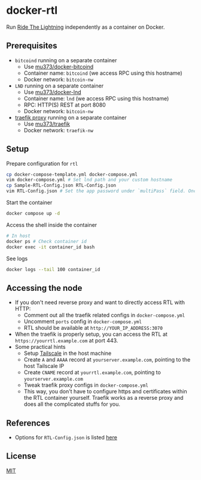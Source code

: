 # docker-rtl

Run [Ride The Lightning](hhttps://github.com/Ride-The-Lightning/RTL/) independently as a container on Docker.

## Prerequisites
- `bitcoind` running on a separate container
    - Use [mu373/docker-bitcoind](https://github.com/mu373/docker-bitcoind)
    - Container name: `bitcoind` (we access RPC using this hostname)
    - Docker network: `bitcoin-nw`
- `LND` running on a separate container
    - Use [mu373/docker-lnd](https://github.com/mu373/docker-lnd)
    - Container name: `lnd` (we access RPC using this hostname)
    - RPC: HTTP(S) REST at port 8080
    - Docker network: `bitcoin-nw`
- [traefik proxy](https://doc.traefik.io/traefik/) running on a separate container
    - Use [mu373/traefik](https://github.com/mu373/traefik)
    - Docker network: `traefik-nw`

## Setup
Prepare configuration for `rtl`
```sh
cp docker-compose-template.yml docker-compose.yml
vim docker-compose.yml # Set lnd path and your custom hostname
cp Sample-RTL-Config.json RTL-Config.json
vim RTL-Config.json # Set the app password under `multiPass` field. Once you login using this password, it will automatically be converted to hashed password.
```

Start the container
```sh
docker compose up -d
```

Access the shell inside the container
```sh
# In host
docker ps # Check container id
docker exec -it container_id bash
```

See logs
```sh
docker logs --tail 100 container_id
```

## Accessing the node
- If you don't need reverse proxy and want to directly access RTL with HTTP:
    - Comment out all the traefik related configs in `docker-compose.yml`
    - Uncomment `ports` config in `docker-compose.yml`
    - RTL should be available at `http://YOUR_IP_ADDRESS:3070`
- When the traefik is properly setup, you can access the RTL at `https://yourrtl.example.com` at port 443.
- Some practical hints
    - Setup [Tailscale](https://tailscale.com/) in the host machine
    - Create `A` and `AAAA` record at `yourserver.example.com`, pointing to the host Tailscale IP
    - Create `CNAME` record at `yourrtl.example.com`, pointing to `yourserver.example.com`
    - Tweak traefik proxy configs in `docker-compose.yml`
    - This way, you don't have to configure https and certificates within the RTL container yourself. Traefik works as a reverse proxy and does all the complicated stuffs for you.

## References
- Options for `RTL-Config.json` is listed [here](https://github.com/Ride-The-Lightning/RTL/blob/d083be11965d285c39070c2e04e7e3f86570c6e8/.github/docs/Application_configurations.md)

## License
[MIT](https://github.com/mu373/docker-rtl/blob/main/LICENSE)
